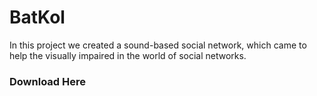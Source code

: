 # BatKol

In this project we created a sound-based social network, which came to help the visually impaired in the world of social networks.


### Download Here

